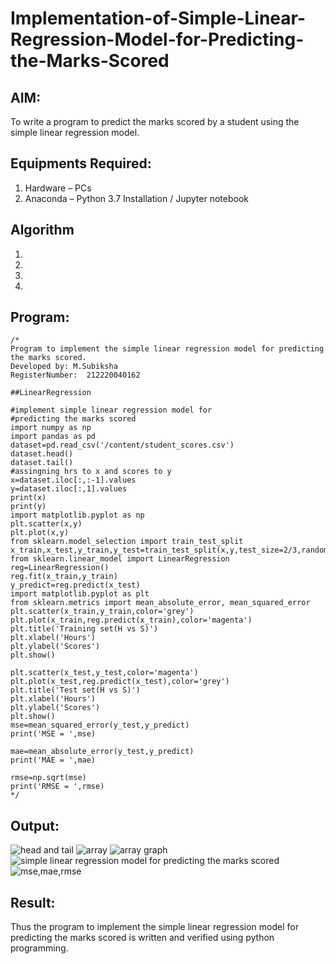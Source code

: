 # Implementation-of-Simple-Linear-Regression-Model-for-Predicting-the-Marks-Scored

## AIM:
To write a program to predict the marks scored by a student using the simple linear regression model.

## Equipments Required:
1. Hardware – PCs
2. Anaconda – Python 3.7 Installation / Jupyter notebook

## Algorithm
1. 
2. 
3. 
4. 

## Program:
```
/*
Program to implement the simple linear regression model for predicting the marks scored.
Developed by: M.Subiksha
RegisterNumber:  212220040162

##LinearRegression

#implement simple linear regression model for
#predicting the marks scored
import numpy as np
import pandas as pd
dataset=pd.read_csv('/content/student_scores.csv')
dataset.head()
dataset.tail()
#assingning hrs to x and scores to y
x=dataset.iloc[:,:-1].values
y=dataset.iloc[:,1].values
print(x)
print(y)
import matplotlib.pyplot as np
plt.scatter(x,y)
plt.plot(x,y)
from sklearn.model_selection import train_test_split
x_train,x_test,y_train,y_test=train_test_split(x,y,test_size=2/3,random_state=0)
from sklearn.linear_model import LinearRegression
reg=LinearRegression()
reg.fit(x_train,y_train)
y_predict=reg.predict(x_test)
import matplotlib.pyplot as plt
from sklearn.metrics import mean_absolute_error, mean_squared_error 
plt.scatter(x_train,y_train,color='grey')
plt.plot(x_train,reg.predict(x_train),color='magenta')
plt.title('Training set(H vs S)')
plt.xlabel('Hours')
plt.ylabel('Scores')
plt.show()

plt.scatter(x_test,y_test,color='magenta')
plt.plot(x_test,reg.predict(x_test),color='grey')
plt.title('Test set(H vs S)')
plt.xlabel('Hours')
plt.ylabel('Scores')
plt.show()
mse=mean_squared_error(y_test,y_predict)
print('MSE = ',mse)

mae=mean_absolute_error(y_test,y_predict)
print('MAE = ',mae)

rmse=np.sqrt(mse)
print('RMSE = ',rmse)
*/
```

## Output:
![head and tail](ht.png)
![array](array.png)
![array graph](ag.png)
![simple linear regression model for predicting the marks scored](testtrain.png)
![mse,mae,rmse](calc.png)

## Result:
Thus the program to implement the simple linear regression model for predicting the marks scored is written and verified using python programming.
